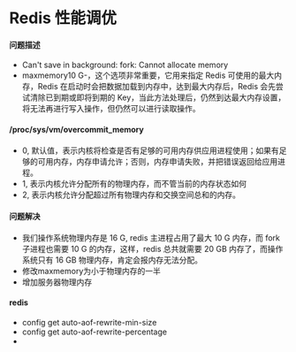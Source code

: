 # Redis 性能调优

#### 问题描述
* Can't save in background: fork: Cannot allocate memory
* maxmemory10 G-，这个选项非常重要，它用来指定 Redis 可使用的最大内存，Redis 在启动时会把数据加载到内存中，达到最大内存后，Redis 会先尝试清除已到期或即将到期的 Key，当此方法处理后，仍然到达最大内存设置，将无法再进行写入操作，但仍然可以进行读取操作。

#### /proc/sys/vm/overcommit_memory
* 0, 默认值，表示内核将检查是否有足够的可用内存供应用进程使用；如果有足够的可用内存，内存申请允许；否则，内存申请失败，并把错误返回给应用进程。
* 1, 表示内核允许分配所有的物理内存，而不管当前的内存状态如何
* 2, 表示内核允许分配超过所有物理内存和交换空间总和的内存。

#### 问题解决
* 我们操作系统物理内存是 16 G, redis 主进程占用了最大 10 G 内存，而 fork 子进程也需要 10 G 的内存，这样，redis 总共就需要 20 GB 内存了，而操作系统只有 16 GB 物理内存，肯定会报内存无法分配。
* 修改maxmemory为小于物理内存的一半
* 增加服务器物理内存

#### redis
* config get auto-aof-rewrite-min-size 
* config get auto-aof-rewrite-percentage
* 